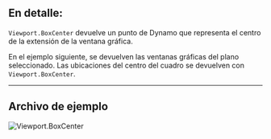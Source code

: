 ## En detalle:
`Viewport.BoxCenter` devuelve un punto de Dynamo que representa el centro de la extensión de la ventana gráfica.

En el ejemplo siguiente, se devuelven las ventanas gráficas del plano seleccionado. Las ubicaciones del centro del cuadro se devuelven con `Viewport.BoxCenter`.
___
## Archivo de ejemplo

![Viewport.BoxCenter](./Revit.Elements.Viewport.BoxCenter_img.jpg)
